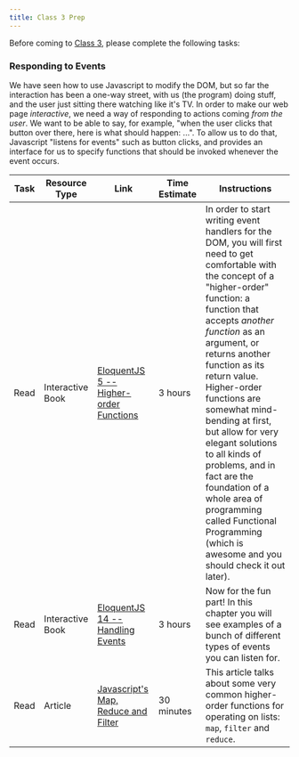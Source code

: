 ```yaml
---
title: Class 3 Prep
---
```


Before coming to [Class 3](../class3), please complete the following tasks:

### Responding to Events

We have seen how to use Javascript to modify the DOM, but so far the interaction has been a one-way street, with us (the program) doing stuff, and the user just sitting there watching like it's TV. In order to make our web page *interactive*, we need a way of responding to actions coming *from the user*. We want to be able to say, for example, "when the user clicks that button over there, here is what should happen: ...". To allow us to do that, Javascript "listens for events" such as button clicks, and provides an interface for us to specify functions that should be invoked whenever the event occurs.

Task | Resource Type | Link | Time Estimate | Instructions
-----|---------------|------|---------------|-------------
Read | Interactive Book | [EloquentJS 5 -- Higher-order Functions][eloquent5] | 3 hours | In order to start writing event handlers for the DOM, you will first need to get comfortable with the concept of a "higher-order" function: a function that accepts *another function* as an argument, or returns another function as its return value. Higher-order functions are somewhat mind-bending at first, but allow for very elegant solutions to all kinds of problems, and in fact are the foundation of a whole area of programming called Functional Programming (which is awesome and you should check it out later).
Read | Interactive Book | [EloquentJS 14 -- Handling Events][eloquent14] | 3 hours | Now for the fun part! In this chapter you will see examples of a bunch of different types of events you can listen for.
Read | Article | [Javascript's Map, Reduce and Filter][map-reduce-filter] | 30 minutes | This article talks about some very common higher-order functions for operating on lists: `map`, `filter` and `reduce`.


[eloquent5]: http://eloquentjavascript.net/05_higher_order.html
[map-reduce-filter]: https://danmartensen.svbtle.com/javascripts-map-reduce-and-filter
[eloquent14]: http://eloquentjavascript.net/14_event.html
